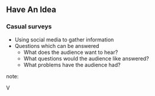 ## Have An Idea

### Casual surveys

* Using social media to gather information
* Questions which can be answered
  * What does the audience want to hear?
  * What questions would the audience like answered?
  * What problems have the audience had?

note:

V
